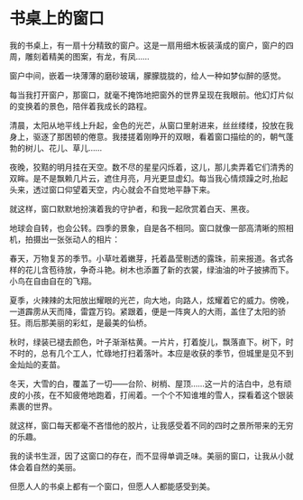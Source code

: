 # 书桌上的窗口

我的书桌上，有一扇十分精致的窗户。这是一扇用细木板装潢成的窗户，窗户的四周，雕刻着精美的图案，有龙，有凤……

窗户中间，嵌着一块薄薄的磨砂玻璃，朦朦胧胧的，给人一种如梦似醉的感觉。

每当我打开窗户，那窗口，就毫不掩饰地把窗外的世界呈现在我眼前。他幻灯片似的变换着的景色，陪伴着我成长的路程。

清晨，太阳从地平线上升起，金色的光芒，从窗口里射进来，丝丝缕缕，投放在我身上，驱逐了那困顿的倦意。我搂搓着刚睁开的双眼，看着窗口描绘的的，朝气蓬勃的树儿、花儿、草儿……

夜晚，狡黠的明月挂在天空。数不尽的星星闪烁着，这儿，那儿卖弄着它们清秀的双眸。是不是飘赖几片云，遮住月亮，月光更显虚幻。每当我心情烦躁之时,抬起头来，透过窗口仰望着天空，内心就会不自觉地平静下来。

就这样，窗口默默地扮演着我的守护者，和我一起欣赏着白天、黑夜。

地球会自转，也会公转。四季的景象，自是各不相同。窗口就像一部高清晰的照相机，拍摄出一张张动人的相片：

春天，万物复苏的季节。小草吐着嫩芽，托着晶莹剔透的露珠，前来报道。各式各样的花儿含苞待放，争奇斗艳。树木也添置了新的衣裳，绿油油的叶子披拂而下。小鸟在自由自在的飞翔。

夏季，火辣辣的太阳放出耀眼的光芒，向大地，向路人，炫耀着它的威力。傍晚，一道霹雳从天而降，雷霆万钧。紧跟着，便是一阵爽人的大雨，盖住了太阳的骄狂。雨后那美丽的彩虹，是最美的仙桥。

秋时，绿装已褪去颜色，叶子渐渐枯黄。一片片，打着旋儿，飘落直下。树下，时不时的，总有几个工人，忙碌地打扫着落叶。本应是收获的季节，但城里是见不到金灿灿的麦苗。

冬天，大雪的白，覆盖了一切——台阶、树梢、屋顶……这一片的洁白中，总有顽皮的小孩，在不知疲倦地跑着，打闹着。一个个不知谁堆的雪人，探看着这个银装素裹的世界。

就这样，窗口每天都毫不吝惜他的胶片，让我感受着不同的四时之景所带来的无穷的乐趣。

我的读书生涯，因了这窗口的存在，而不显得单调乏味。美丽的窗口，让我从小就体会着自然的美丽。

但愿人人的书桌上都有一个窗口，但愿人人都能感受到美。
